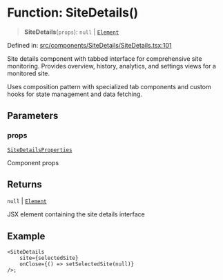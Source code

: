 # Function: SiteDetails()

> **SiteDetails**(`props`): `null` \| [`Element`](https://github.com/DefinitelyTyped/DefinitelyTyped/blob/80449050d0e5e84f44ffa3fd3dc5651e4747e589/types/react/jsx-runtime.d.ts#L6)

Defined in: [src/components/SiteDetails/SiteDetails.tsx:101](https://github.com/Nick2bad4u/Uptime-Watcher/blob/main/src/components/SiteDetails/SiteDetails.tsx#L101)

Site details component with tabbed interface for comprehensive site
monitoring. Provides overview, history, analytics, and settings views for a
monitored site.

Uses composition pattern with specialized tab components and custom hooks for
state management and data fetching.

## Parameters

### props

[`SiteDetailsProperties`](../interfaces/SiteDetailsProperties.md)

Component props

## Returns

`null` \| [`Element`](https://github.com/DefinitelyTyped/DefinitelyTyped/blob/80449050d0e5e84f44ffa3fd3dc5651e4747e589/types/react/jsx-runtime.d.ts#L6)

JSX element containing the site details interface

## Example

```tsx
<SiteDetails
    site={selectedSite}
    onClose={() => setSelectedSite(null)}
/>;
```
